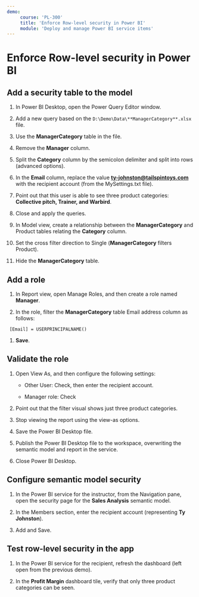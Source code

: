```yaml
---
demo:
     course: 'PL-300'
     title: 'Enforce Row-level security in Power BI'
     module: 'Deploy and manage Power BI service items'
---
```


# Enforce Row-level security in Power BI

## Add a security table to the model

1. In Power BI Desktop, open the Power Query Editor window.

1. Add a new query based on the `D:\Demo\Data\**ManagerCategory**.xlsx` file.

1. Use the **ManagerCategory** table in the file.

1. Remove the **Manager** column.

1. Split the **Category** column by the semicolon delimiter and split into rows (advanced options).

1. In the **Email** column, replace the value **<ty-johnston@tailspintoys.com>** with the recipient account (from the MySettings.txt file).

1. Point out that this user is able to see three product categories: **Collective pitch, Trainer, and Warbird**.

1. Close and apply the queries.

1. In Model view, create a relationship between the **ManagerCategory** and Product tables relating the **Category** column.

1. Set the cross filter direction to Single (**ManagerCategory** filters Product).

1. Hide the **ManagerCategory** table.

## Add a role

1. In Report view, open Manage Roles, and then create a role named **Manager**.

1. In the role, filter the **ManagerCategory** table Email address column as follows:

  ```dax
   [Email] = USERPRINCIPALNAME()
   ```

1. **Save**.

## Validate the role

1. Open View As, and then configure the following settings:

    - Other User: Check, then enter the recipient account.

    - Manager role: Check

1. Point out that the filter visual shows just three product categories.

1. Stop viewing the report using the view-as options.

1. Save the Power BI Desktop file.

1. Publish the Power BI Desktop file to the workspace, overwriting the semantic model and report in the service.

1. Close Power BI Desktop.

## Configure semantic model security

1. In the Power BI service for the instructor, from the Navigation pane, open the security page for the **Sales Analysis** semantic model.

1. In the Members section, enter the recipient account (representing **Ty Johnston**).

1. Add and Save.

## Test row-level security in the app

1. In the Power BI service for the recipient, refresh the dashboard (left open from the previous demo).

1. In the **Profit Margin** dashboard tile, verify that only three product categories can be seen.

